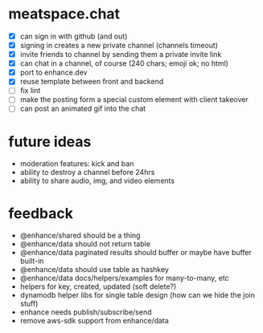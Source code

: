# meatspace.chat

- [x] can sign in with github (and out)
- [x] signing in creates a new private channel (channels timeout)
- [x] invite friends to channel by sending them a private invite link
- [x] can chat in a channel, of course (240 chars; emoji ok; no html)
- [x] port to enhance.dev
- [x] reuse template between front and backend
- [ ] fix lint
- [ ] make the posting form a special custom element with client takeover
- [ ] can post an animated gif into the chat

# future ideas

- moderation features: kick and ban
- ability to destroy a channel before 24hrs
- ability to share audio, img, and video elements

# feedback

- @enhance/shared should be a thing
- @enhance/data should not return table
- @enhance/data paginated results should buffer or maybe have buffer built-in
- @enhance/data should use table as hashkey
- @enhance/data docs/helpers/examples for many-to-many, etc
- helpers for key, created, updated (soft delete?)
- dynamodb helper libs for single table design (how can we hide the join stuff)
- enhance needs publish/subscribe/send
- remove aws-sdk support from enhance/data
